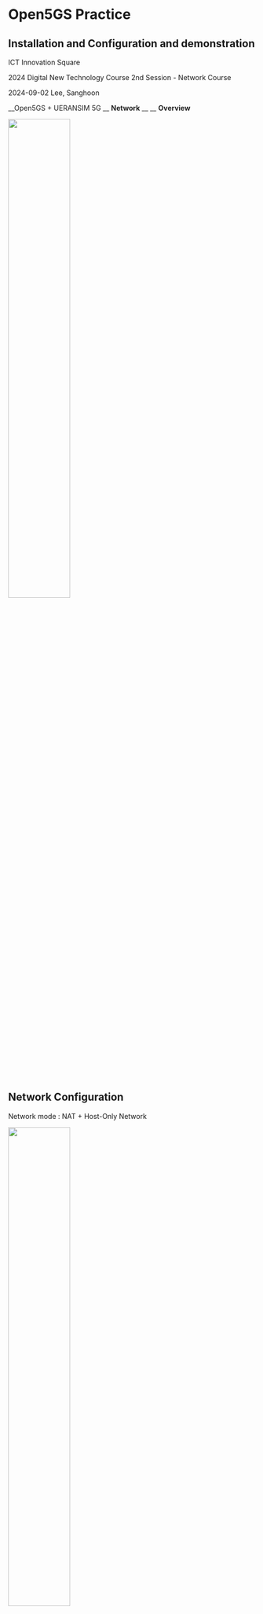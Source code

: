 # Open5GS Practice

## Installation and Configuration and demonstration

ICT Innovation Square

2024 Digital New Technology Course 2nd Session \- Network Course

2024\-09\-02 Lee\, Sanghoon

<span style="color:#222222"> __Open5GS \+ UERANSIM 5G __ </span>  <span style="color:#222222"> __Network__ </span>  <span style="color:#222222"> __ __ </span>  <span style="color:#222222"> __Overview__ </span>

<img src="img/Ex-open5gs-report-LeeSangHoon_0.png" width="50%">

## Network Configuration

Network mode : NAT \+ Host\-Only Network

<img src="img/Ex-open5gs-report-LeeSangHoon_1.png" width="50%">

<img src="img/Ex-open5gs-report-LeeSangHoon_2.png" width="50%">

<img src="img/Ex-open5gs-report-LeeSangHoon_3.png" width="50%">

## <span style="color:#222222"> __Ubuntu pre\-installed VM image download__ </span>



### 1 Download Ubuntu 20\.04 VM image for Node\#1 and Node\#2 :
  * <span style="color:#222222">Download from : </span>  <span style="color:#222222">[https://www\.linuxvmimages\.com/images/ubuntu\-2004/\#ubuntu\-20044](https://www.linuxvmimages.com/images/ubuntu-2004/#ubuntu-20044)</span>  <span style="color:#222222"> </span>
<img src="img/Ex-open5gs-report-LeeSangHoon_5.png" width="50%">

### 2 <span style="color:#222222">Open the image in VM tool and clone it to node1 and node2</span>

### 3 <span style="color:#222222">Create Host only network with 192\.168\.19\.1/24</span>
<img src="img/Ex-open5gs-report-LeeSangHoon_6.png" width="50%">

### 4 <span style="color:#222222">Select the VM and click Setting tab and select adapter2 and select host only network which is created previous\.</span>
<img src="img/Ex-open5gs-report-LeeSangHoon_4.png" width="50%">

### 5 <span style="color:#222222">Run the node VM and set the IP of host only network interface</span>


```bash
cd /etc/netplan
sudo vi 01-network-manager-all.yaml:
add ethernets config (ex, for node1)
--------
ethernets:
 enp0s3:
  dhcp4: true
 enp0s8:
  dhcp4: false
  addresses: [192.168.19.11/24]
--------
sudo netplan apply
** for checking, run "Ifconfig"
```

## <span style="color:#222222"> __node\#1\(5G CN\) \- __ </span>  <span style="color:#222222"> __Open5GS Installation__ </span>

### <span style="color:#222222">Node\#1: Ubuntu 20\.04:</span>

#### 1 <span style="color:#222222">Install Open5GS with a Package Manager</span>

#### - <span style="color:#222222">mongodb</span>  <span style="color:#222222"> Installation:</span>
```bash
sudo apt-get install gnupg curl

curl -fsSL https://www.mongodb.org/static/pgp/server-6.0.asc | sudo gpg -o /usr/share/keyrings/mongodb-server-6.0.gpg    --dearmor

echo "deb [ arch=amd64,arm64 signed-by=/usr/share/keyrings/mongodb-server-6.0.gpg ] https://repo.mongodb.org/apt/ubuntu focal/mongodb-org/6.0 multiverse" | sudo tee /etc/apt/sources.list.d/mongodb-org-6.0.list

sudo apt-get update
sudo apt-get install -y mongodb-org=6.0.17 mongodb-org-database=6.0.17 mongodb-org-server=6.0.17 mongodb-org-mongos=6.0.17 mongodb-org-tools=6.0.17

sudo systemctl start mongod
```
#### - open5gs Installation:
```bash
sudo add-apt-repository ppa:open5gs/latest
sudo apt update
sudo apt install –y open5gs
```
#### 2 <span style="color:#222222">Install the </span>  <span style="color:#222222">WebUI</span>  <span style="color:#222222"> of Open5GS</span>

#### - <span style="color:#222222">Node\.js Installation:</span>
``` bash
# Download and import the Nodesource GPG key
sudo apt update
sudo apt install -y ca-certificates curl gnupg

sudo mkdir -p /etc/apt/keyrings
curl -fsSL https://deb.nodesource.com/gpgkey/nodesource-repo.gpg.key | sudo gpg --dearmor -o /etc/apt/keyrings/nodesource.gpg

# Create deb repository
NODE_MAJOR=20
echo "deb [signed-by=/etc/apt/keyrings/nodesource.gpg] https://deb.nodesource.com/node_$NODE_MAJOR.x nodistro main" | sudo tee /etc/apt/sources.list.d/nodesource.list

# Run Update and Install
sudo apt update
sudo apt install nodejs -y
```
#### - Install WebUI:
``` bash
curl -fsSL https://open5gs.org/open5gs/assets/webui/install | sudo -E bash -
```
#### - <span style="color:#222222">Routing setting:</span>
``` bash
sudo sysctl -w net.ipv4.ip_forward=1
sudo sysctl -w net.ipv6.conf.all.forwarding=1

sudo iptables -t nat -A POSTROUTING -s 10.45.0.0/16 ! -o ogstun -j MASQUERADE
sudo ip6tables -t nat -A POSTROUTING -s 2001:230:cafe::/48 ! -o ogstun -j MASQUERADE
```

## <span style="color:#222222"> __node\#1\(5G CN\) \- __ </span>  <span style="color:#222222"> __Open5GS Installation \- Continue__ </span>

### <span style="color:#222222">Node\#1: Ubuntu 20\.04:</span>
#### 3 <span style="color:#222222">Configure Open5GS</span>
  <span style="color:#222222">Out of the box\, the default configurations see all of the Open5GS components </span>
  <span style="color:#222222">fully configured for use on a single computer\. </span>
  <span style="color:#222222">They are set to communicate with each other using the local loopback address space \(127\.0\.0\.X\)\.</span>
  <span style="color:#222222">If needed:</span>
    <span style="color:#222222">Setup a 4G/ 5G NSA Core</span>
    <span style="color:#222222">Setup a 5G Core</span>
    <span style="color:#222222">Configure logging</span>

* <span style="color:#222222">Register Subscriber Information:</span>
* <span style="color:#222222">sudo</span>  <span style="color:#222222"> vi /</span>  <span style="color:#222222">etc</span>  <span style="color:#222222">/open5gs/</span>  <span style="color:#222222">amf\.yaml</span>  <span style="color:#222222">:</span>
  * <span style="color:#222222">\-\-\-\-\-\-\-\-</span>
  * <span style="color:#222222">amf</span>  <span style="color:#222222">:</span>
  * <span style="color:#222222">    </span>  <span style="color:#222222">ngap</span>  <span style="color:#222222">:</span>
  * <span style="color:#222222">      \- </span>  <span style="color:#222222">addr</span>  <span style="color:#222222">: 192\.168\.19\.11</span>
  * <span style="color:#222222">\-\-\-\-\-\-\-\-</span>
* <span style="color:#222222">sudo</span>  <span style="color:#222222"> </span>  <span style="color:#222222">systemctl</span>  <span style="color:#222222"> restart open5gs\-amfd</span>
* <span style="color:#222222">Connect to http://localhost:9999 and login with admin account\.</span>
  * <span style="color:#222222">Username : admin</span>
  * <span style="color:#222222">Password : 1423</span>
* <span style="color:#222222">To add subscriber information\, you can do </span>  <span style="color:#222222">WebUI</span>  <span style="color:#222222"> operations in the following order:</span>
  * <span style="color:#222222">Go to Subscriber Menu\.</span>
  * <span style="color:#222222">Click \+ Button to add a new subscriber\.</span>
  * <span style="color:#222222">Fill the IMSI\, \->  999700000000001  => test </span>  <span style="color:#222222">imsi</span>  <span style="color:#222222"> \# in the default config</span>
  * <span style="color:#222222">security context\(K\, </span>  <span style="color:#222222">OPc</span>  <span style="color:#222222">\, AMF\)\, and APN of the subscriber\. => no need to change</span>
  * <span style="color:#222222">Click SAVE Button</span>
* <span style="color:#222222">sudo</span>  <span style="color:#222222"> vi /</span>  <span style="color:#222222">etc</span>  <span style="color:#222222">/open5gs/</span>  <span style="color:#222222">upf\.yaml</span>  <span style="color:#222222">:</span>
  * <span style="color:#222222">\-\-\-\-\-\-\-\-</span>
  * <span style="color:#222222">upf</span>  <span style="color:#222222">:</span>
  * <span style="color:#222222">    </span>  <span style="color:#222222">gtpu</span>  <span style="color:#222222">:</span>
  * <span style="color:#222222">      \- </span>  <span style="color:#222222">addr</span>  <span style="color:#222222">: 192\.168\.19\.11</span>
  * <span style="color:#222222">\-\-\-\-\-\-\-\-</span>
* <span style="color:#222222">sudo</span>  <span style="color:#222222"> </span>  <span style="color:#222222">systemctl</span>  <span style="color:#222222"> restart open5gs\-upfd</span>


<img src="img/Ex-open5gs-report-LeeSangHoon_7.png" width="50%">

<span style="color:#222222"> __node\#2\(5G RAN\) \- __ </span>  <span style="color:#222222"> __UERANSIM Installation__ </span>

<span style="color:#222222">Node\#2: Ubuntu 20\.04:</span>

<span style="color:#222222">Install UERANSIM</span>

<span style="color:#222222">Config UERANSIM</span>

<span style="color:#222222">gNodeB</span>  <span style="color:#222222"> setting</span>

<span style="color:#222222">\# install git</span>

<span style="color:#222222">sudo</span>  <span style="color:#222222"> apt update</span>  <span style="color:#222222">sudo</span>  <span style="color:#222222"> apt upgrade</span>  <span style="color:#222222">sudo</span>  <span style="color:#222222"> apt install git \-y</span>  <span style="color:#222222">​</span>

<span style="color:#222222">\# cloning </span>  <span style="color:#222222">ueransim</span>  <span style="color:#222222"> source</span>  <span style="color:#222222">cd ~</span>  <span style="color:#222222">git clone </span>  <span style="color:#006dd7"> _[https://github\.com/aligungr/UERANSIM](https://github.com/aligungr/UERANSIM)_ </span>  <span style="color:#222222">​</span>

<span style="color:#222222">\# install dev tools</span>  <span style="color:#222222">sudo</span>  <span style="color:#222222"> apt install make \-y</span>  <span style="color:#222222">sudo</span>  <span style="color:#222222"> apt install </span>  <span style="color:#222222">gcc</span>  <span style="color:#222222"> \-y</span>  <span style="color:#222222">sudo</span>  <span style="color:#222222"> apt install g\+\+ \-y</span>  <span style="color:#222222">sudo</span>  <span style="color:#222222"> apt install </span>  <span style="color:#222222">libsctp</span>  <span style="color:#222222">\-dev </span>  <span style="color:#222222">lksctp</span>  <span style="color:#222222">\-tools \-y</span>  <span style="color:#222222">sudo</span>  <span style="color:#222222"> apt install iproute2 \-y</span>  <span style="color:#222222">sudo</span>  <span style="color:#222222"> snap install </span>  <span style="color:#222222">cmake</span>  <span style="color:#222222"> \-\-classic</span>

\# <span style="color:#222222">​ build</span>  <span style="color:#222222">cd ~/UERANSIM</span>  <span style="color:#222222">make \-j2</span>



* <span style="color:#222222">vi ~/UERANSIM/config/open5gs\-gnb\.yaml:</span>
  * <span style="color:#222222">\-\-\-\-\-\-\-\-</span>
  * <span style="color:#222222">linkIp</span>  <span style="color:#222222">: 127\.0\.0\.1   \# </span>  <span style="color:#222222">gNB's</span>  <span style="color:#222222"> local IP address for Radio Link Simulation \(Usually same with local IP\)</span>
  * <span style="color:#222222">ngapIp</span>  <span style="color:#222222">: 192\.168\.19\.12   \# </span>  <span style="color:#222222">gNB's</span>  <span style="color:#222222"> local IP address for N2 Interface \(Usually same with local IP\)</span>
  * <span style="color:#222222">gtpIp</span>  <span style="color:#222222">: 192\.168\.19\.12    \# </span>  <span style="color:#222222">gNB's</span>  <span style="color:#222222"> local IP address for N3 Interface \(Usually same with local IP\)</span>
  * <span style="color:#222222">\# List of AMF address information</span>
  * <span style="color:#222222">amfConfigs</span>  <span style="color:#222222">:</span>
  * <span style="color:#222222">  \- address: 192\.168\.19\.11</span>
  * <span style="color:#222222">    port: 38412</span>
  * <span style="color:#222222">\-\-\-\-\-\-\-\-</span>


<img src="img/Ex-open5gs-report-LeeSangHoon_8.png" width="50%">

<span style="color:#222222">Node\#1: Open5GS</span>

<span style="color:#222222">Check whether Open5GS nodes are running:</span>

ps \-ef | grep open5gs

open5gs   179656       1  0 04:22 ?        00:01:24 /usr/bin/open5gs\-pcrfd \-c /etc/open5gs/pcrf\.yaml

open5gs   179824       1  0 04:22 ?        00:00:06 /usr/bin/open5gs\-pcfd \-c /etc/open5gs/pcf\.yaml

open5gs   179888       1  0 04:22 ?        00:00:31 /usr/bin/open5gs\-nrfd \-c /etc/open5gs/nrf\.yaml

open5gs   180063       1  0 04:22 ?        00:00:06 /usr/bin/open5gs\-udrd \-c /etc/open5gs/udr\.yaml

open5gs   180165       1  0 04:22 ?        00:01:16 /usr/bin/open5gs\-hssd \-c /etc/open5gs/hss\.yaml

open5gs   180267       1  0 04:22 ?        00:00:06 /usr/bin/open5gs\-bsfd \-c /etc/open5gs/bsf\.yaml

open5gs   180331       1  0 04:22 ?        00:01:12 /usr/bin/open5gs\-scpd \-c /etc/open5gs/scp\.yaml

open5gs   180395       1  0 04:22 ?        00:01:36 /usr/bin/open5gs\-smfd \-c /etc/open5gs/smf\.yaml

open5gs   180501       1  0 04:22 ?        00:00:20 /usr/bin/open5gs\-seppd \-c /etc/open5gs/sepp1\.yaml

open5gs   180565       1  0 04:22 ?        00:00:04 /usr/bin/open5gs\-sgwud \-c /etc/open5gs/sgwu\.yaml

open5gs   180629       1  0 04:22 ?        00:00:06 /usr/bin/open5gs\-ausfd \-c /etc/open5gs/ausf\.yaml

open5gs   180692       1  0 04:22 ?        00:01:26 /usr/bin/open5gs\-mmed \-c /etc/open5gs/mme\.yaml

open5gs   180798       1  0 04:22 ?        00:00:04 /usr/bin/open5gs\-sgwcd \-c /etc/open5gs/sgwc\.yaml

open5gs   180861       1  0 04:22 ?        00:00:06 /usr/bin/open5gs\-nssfd \-c /etc/open5gs/nssf\.yaml

open5gs   180924       1  0 04:22 ?        00:00:06 /usr/bin/open5gs\-udmd \-c /etc/open5gs/udm\.yaml

open5gs   184779       1  0 05:25 ?        00:00:04 /usr/bin/open5gs\-upfd \-c /etc/open5gs/upf\.yaml

open5gs   184805       1  0 05:26 ?        00:00:06 /usr/bin/open5gs\-amfd \-c /etc/open5gs/amf\.yaml



* <span style="color:#222222">Test Subscriber registration at Node\#1: Open5GS</span>
  * <span style="color:#222222">Run the browser \(node\#1 local default browser: </span>  <span style="color:#222222">firefox</span>  <span style="color:#222222">\)</span>
  * <span style="color:#222222">Enter the url: </span>  <span style="color:#222222">htttp://localhost:9999</span>
  * <span style="color:#222222">Login w</span>  <span style="color:#222222">ith </span>  <span style="color:#222222">Username: admin / Password: 1423</span>
  * <span style="color:#222222">Add Subscriber with IMSI \# as 999700000000001</span>
    * <span style="color:#222222"> Default test </span>  <span style="color:#222222">imsi</span>  <span style="color:#222222"> number</span>


<img src="img/Ex-open5gs-report-LeeSangHoon_9.png" width="50%">

<span style="color:#222222">cd ~/UERANSIM/build</span>  <span style="color:#222222">\./nr\-</span>  <span style="color:#222222">gnb</span>  <span style="color:#222222"> \-c \.\./config/open5gs\-gnb\.yaml</span>

<span style="color:#222222">cd ~/UERANSIM/build</span>  <span style="color:#222222">sudo</span>  <span style="color:#222222"> \./nr\-</span>  <span style="color:#222222">ue</span>  <span style="color:#222222"> \-c \.\./config/open5gs\-ue\.yaml</span>

<span style="color:#222222">ping \-I uesimtun0 google\.com</span>

<span style="color:#222222">Node\#2: UERANSIM</span>

<img src="img/Ex-open5gs-report-LeeSangHoon_10.png" width="50%">

<span style="color:#222222"> __Run Wireshark on the node\#1\, Capture for any__ </span>

<span style="color:#222222">Node\#1: </span>  <span style="color:#222222">wireshark</span>  <span style="color:#222222">: filter </span>  <span style="color:#222222">ip\.addr</span>  <span style="color:#222222"> == 192\.168\.19\.12 => Node\#2</span>

<img src="img/Ex-open5gs-report-LeeSangHoon_11.png" width="50%">


